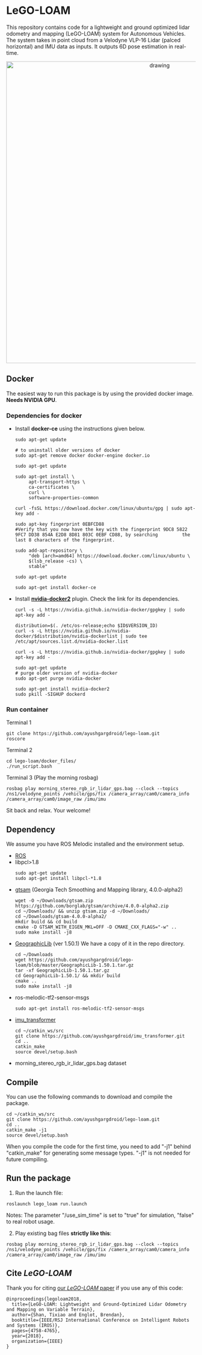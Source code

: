 # LeGO-LOAM

This repository contains code for a lightweight and ground optimized lidar odometry and mapping (LeGO-LOAM) system for Autonomous Vehicles. The system takes in point cloud from a Velodyne VLP-16 Lidar (palced horizontal) and IMU data as inputs. It outputs 6D pose estimation in real-time. 

<p align='center'>
    <img src="/LeGO-LOAM/launch/demo.gif" alt="drawing" width="800"/>
</p>

## Docker
The easiest way to run this package is by using the provided docker image. **Needs NVIDIA GPU**.

  ### Dependencies for docker

  - Install **docker-ce** using the instructions given below.
    ```
    sudo apt-get update

    # to uninstall older versions of docker
    sudo apt-get remove docker docker-engine docker.io

    sudo apt-get update
	
    sudo apt-get install \
         apt-transport-https \
         ca-certificates \
         curl \
         software-properties-common
 	
    curl -fsSL https://download.docker.com/linux/ubuntu/gpg | sudo apt-key add -
 	
    sudo apt-key fingerprint 0EBFCD88
    #Verify that you now have the key with the fingerprint 9DC8 5822 9FC7 DD38 854A E2D8 8D81 803C 0EBF CD88, by searching 	  	   the last 8 characters of the fingerprint.
 	
    sudo add-apt-repository \
         "deb [arch=amd64] https://download.docker.com/linux/ubuntu \
         $(lsb_release -cs) \
         stable"
	
    sudo apt-get update
	
    sudo apt-get install docker-ce
    ```
  - Install [**nvidia-docker2**](https://github.com/nvidia/nvidia-docker/wiki/Installation-(version-2.0)) plugin. Check the link for its dependencies.
    ```
    curl -s -L https://nvidia.github.io/nvidia-docker/gpgkey | sudo apt-key add -

    distribution=$(. /etc/os-release;echo $ID$VERSION_ID)
    curl -s -L https://nvidia.github.io/nvidia-docker/$distribution/nvidia-dockerlist | sudo tee /etc/apt/sources.list.d/nvidia-docker.list

    curl -s -L https://nvidia.github.io/nvidia-docker/gpgkey | sudo apt-key add -

    sudo apt-get update
    # purge older version of nvidia-docker
    sudo apt-get purge nvidia-docker

    sudo apt-get install nvidia-docker2
    sudo pkill -SIGHUP dockerd
    ```
  ### Run container
  Terminal 1
  ```
  git clone https://github.com/ayushgargdroid/lego-loam.git
  roscore
  ```
  Terminal 2
  ```
  cd lego-loam/docker_files/
  ./run_script.bash
  ```
  Terminal 3 (Play the morning rosbag)
  ```
  rosbag play morning_stereo_rgb_ir_lidar_gps.bag --clock --topics /ns1/velodyne_points /vehicle/gps/fix /camera_array/cam0/camera_info /camera_array/cam0/image_raw /imu/imu
  ```
  Sit back and relax. Your welcome!

## Dependency

We assume you have ROS Melodic installed and the environment setup.

- [ROS](http://wiki.ros.org/ROS/Installation) 
- libpcl>1.8 
  ```
  sudo apt-get update
  sudo apt-get install libpcl-*1.8
  ```
- [gtsam](https://github.com/borglab/gtsam/releases) (Georgia Tech Smoothing and Mapping library, 4.0.0-alpha2)
  ```
  wget -O ~/Downloads/gtsam.zip https://github.com/borglab/gtsam/archive/4.0.0-alpha2.zip
  cd ~/Downloads/ && unzip gtsam.zip -d ~/Downloads/
  cd ~/Downloads/gtsam-4.0.0-alpha2/
  mkdir build && cd build
  cmake -D GTSAM_WITH_EIGEN_MKL=OFF -D CMAKE_CXX_FLAGS="-w" ..
  sudo make install -j8
  ```
- [GeographicLib](https://sourceforge.net/projects/geographiclib/files/distrib/) (ver 1.50.1) We have a copy of it in the repo directory.
  ```
  cd ~/Downloads
  wget https://github.com/ayushgargdroid/lego-loam/blob/master/GeographicLib-1.50.1.tar.gz
  tar -xf GeographicLib-1.50.1.tar.gz
  cd GeographicLib-1.50.1/ && mkdir build
  cmake ..
  sudo make install -j8
  ```
- ros-melodic-tf2-sensor-msgs
  ```
  sudo apt-get install ros-melodic-tf2-sensor-msgs
  ```
- [imu_transformer](https://github.com/ayushgargdroid/imu_transformer) 
  ```
  cd ~/catkin_ws/src
  git clone https://github.com/ayushgargdroid/imu_transformer.git
  cd ..
  catkin_make
  source devel/setup.bash
  ```
- morning_stereo_rgb_ir_lidar_gps.bag dataset

## Compile

You can use the following commands to download and compile the package.

```
cd ~/catkin_ws/src
git clone https://github.com/ayushgargdroid/lego-loam.git
cd ..
catkin_make -j1
source devel/setup.bash
```
When you compile the code for the first time, you need to add "-j1" behind "catkin_make" for generating some message types. "-j1" is not needed for future compiling.

## Run the package

1. Run the launch file:
```
roslaunch lego_loam run.launch
```
Notes: The parameter "/use_sim_time" is set to "true" for simulation, "false" to real robot usage.

2. Play existing bag files **strictly like this**: 
```
rosbag play morning_stereo_rgb_ir_lidar_gps.bag --clock --topics /ns1/velodyne_points /vehicle/gps/fix /camera_array/cam0/camera_info /camera_array/cam0/image_raw /imu/imu
```

## Cite *LeGO-LOAM*

Thank you for citing [our *LeGO-LOAM* paper](./Shan_Englot_IROS_2018_Preprint.pdf) if you use any of this code: 
```
@inproceedings{legoloam2018,
  title={LeGO-LOAM: Lightweight and Ground-Optimized Lidar Odometry and Mapping on Variable Terrain},
  author={Shan, Tixiao and Englot, Brendan},
  booktitle={IEEE/RSJ International Conference on Intelligent Robots and Systems (IROS)},
  pages={4758-4765},
  year={2018},
  organization={IEEE}
}
```